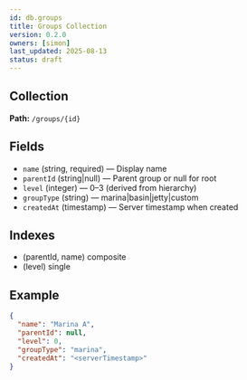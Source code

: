 ```yaml
---
id: db.groups
title: Groups Collection
version: 0.2.0
owners: [simon]
last_updated: 2025-08-13
status: draft
---
```


## Collection
**Path:** `/groups/{id}`

## Fields
- `name` (string, required) — Display name
- `parentId` (string|null) — Parent group or null for root
- `level` (integer) — 0–3 (derived from hierarchy)
- `groupType` (string) — marina|basin|jetty|custom
- `createdAt` (timestamp) — Server timestamp when created

## Indexes
- (parentId, name) composite
- (level) single

## Example
```json
{
  "name": "Marina A",
  "parentId": null,
  "level": 0,
  "groupType": "marina",
  "createdAt": "<serverTimestamp>"
}
```
